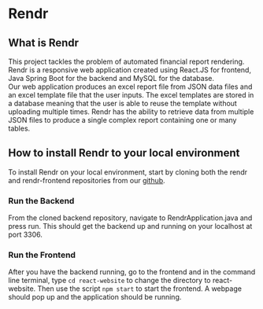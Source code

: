 # Rendr

## What is Rendr

This project tackles the problem of automated financial report rendering. Rendr is a responsive web application created using React.JS for frontend, Java Spring Boot for the backend and MySQL for the database.\
Our web application produces an excel report file from JSON data files and an excel template file that the user inputs. The excel templates are stored in a database meaning that the user is able to reuse the template without uploading multiple times. Rendr has the ability to retrieve data from multiple JSON files to produce a single complex report containing one or many tables.

## How to install Rendr to your local environment

To install Rendr on your local environment, start by cloning both the rendr and rendr-frontend repositories from our [github](https://github.com/MJKR-Tech).

### Run the Backend

From the cloned backend repository, navigate to RendrApplication.java and press run. This should get the backend up and running on your localhost at port 3306.

### Run the Frontend

After you have the backend running, go to the frontend and in the command line terminal, type `cd react-website` to change the directory to react-website. Then use the script `npm start` to start the frontend. A webpage should pop up and the application should be running.
